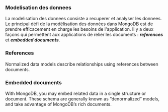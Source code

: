 ### Modelisation des donnees ###

La modelisation des donnees consiste a recuperer et analyser les donnees. Le principal défi de la modélisation des données dans MongoDB est de prendre efficacement en charge les besoins de l'application. Il y a deux façons qui permettent aux applications de relier les documents : ***references*** et ***embedded documents***.

### References ###

Normalized data models describe relationships using references between documents.


### Embedded documents ###

With MongoDB, you may embed related data in a single structure or document. These schema are generally known as “denormalized” models, and take advantage of MongoDB’s rich documents.

